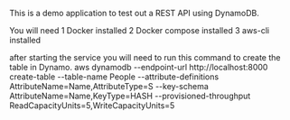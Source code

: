 This is a demo application to test out a REST API using DynamoDB.

You will need
1 Docker installed
2 Docker compose installed
3 aws-cli installed

after starting the service you will need to run this command to create the table in Dynamo.
aws dynamodb --endpoint-url http://localhost:8000 create-table --table-name People --attribute-definitions AttributeName=Name,AttributeType=S --key-schema AttributeName=Name,KeyType=HASH --provisioned-throughput ReadCapacityUnits=5,WriteCapacityUnits=5